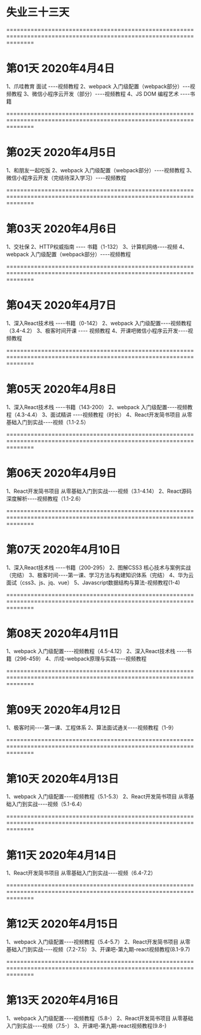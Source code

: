# 失业三十三天


====================================================================================================================
# 第01天 2020年4月4日

1、爪哇教育 面试 ----视频教程
2、webpack 入门级配置（webpack部分）---视频教程
3、微信小程序云开发（部分）----视频教程
4、JS DOM 编程艺术 ----书籍


====================================================================================================================
# 第02天 2020年4月5日
1、和朋友一起吃饭
2、webpack 入门级配置（webpack部分）----视频教程
3、微信小程序云开发（完结待深入学习）----视频教程


====================================================================================================================
# 第03天 2020年4月6日
1、交社保
2、HTTP权威指南 ---- 书籍（1-132）
3、计算机网络----视频
4、webpack 入门级配置（webpack部分）----视频教程


====================================================================================================================
# 第04天 2020年4月7日
1、深入React技术栈 ----书籍（0-142）
2、webpack 入门级配置----视频教程（3.4-4.2）
3、极客时间开课 ---- 视频教程
4、开课吧微信小程序云开发----视频教程


====================================================================================================================
# 第05天 2020年4月8日
1、深入React技术栈 ----书籍（143-200）
2、webpack 入门级配置----视频教程（4.3-4.4）
3、面试精讲 ----视频教程（时长）
4、React开发简书项目 从零基础入门到实战----视频（1.1-2.5）



====================================================================================================================
# 第06天 2020年4月9日
1、React开发简书项目 从零基础入门到实战----视频（3.1-4.14）
2、React源码深度解析----视频教程（1.1-2.6）


====================================================================================================================
# 第07天 2020年4月10日
1、深入React技术栈 ----书籍（200-295）
2、图解CSS3 核心技术与案例实战（完结）
3、极客时间----第一课、学习方法与构建知识体系（完结）
4、华为云面试（css3、js、jq、vue）
5、Javascript数据结构与算法-视频教程(1-4)

====================================================================================================================
# 第08天 2020年4月11日
1、webpack 入门级配置----视频教程（4.5-4.12）
2、深入React技术栈 ----书籍（296-459）
4、爪哇-webpack原理与实践----视频教程



====================================================================================================================
# 第09天 2020年4月12日
1、极客时间----第一课、工程体系
2、算法面试通关----视频教程（1-9）



====================================================================================================================
# 第10天 2020年4月13日
1、webpack 入门级配置----视频教程（5.1-5.3）
2、React开发简书项目 从零基础入门到实战----视频（5.1-6.4）


====================================================================================================================
# 第11天 2020年4月14日
1、React开发简书项目 从零基础入门到实战----视频（6.4-7.2）


====================================================================================================================
# 第12天 2020年4月15日
1、webpack 入门级配置----视频教程（5.4-5.7）
2、React开发简书项目 从零基础入门到实战----视频（7.2-7.5）
3、开课吧-第九期-react视频教程(8.1-9.7)



====================================================================================================================
# 第13天 2020年4月16日
1、webpack 入门级配置----视频教程（5.8-）
2、React开发简书项目 从零基础入门到实战----视频（7.5-）
3、开课吧-第九期-react视频教程(9.8-)
